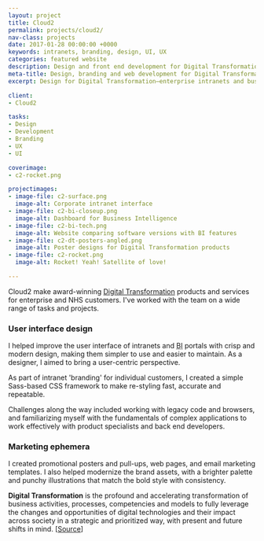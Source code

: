 ```yaml
---
layout: project
title: Cloud2
permalink: projects/cloud2/
nav-class: projects
date: 2017-01-28 00:00:00 +0000
keywords: intranets, branding, design, UI, UX
categories: featured website
description: Design and front end development for Digital Transformation
meta-title: Design, branding and web development for Digital Transformation
excerpt: Design for Digital Transformation—enterprise intranets and business intelligence

client:
- Cloud2

tasks:
- Design
- Development
- Branding
- UX
- UI

coverimage:
- c2-rocket.png

projectimages:
- image-file: c2-surface.png
  image-alt: Corporate intranet interface
- image-file: c2-bi-closeup.png
  image-alt: Dashboard for Business Intelligence
- image-file: c2-bi-tech.png
  image-alt: Website comparing software versions with BI features
- image-file: c2-dt-posters-angled.png
  image-alt: Poster designs for Digital Transformation products
- image-file: c2-rocket.png
  image-alt: Rocket! Yeah! Satellite of love!

---
```


Cloud2 make award-winning <a href="#" class="extra">Digital Transformation</a> products and services for enterprise and NHS customers. I've worked with the team on a wide range of tasks and projects.

### User interface design

I helped improve the user interface of intranets and <abbr title="Business Intelligence">BI</abbr> portals with crisp and modern design, making them simpler to use and easier to maintain. As a designer, I aimed to bring a user-centric perspective.

As part of intranet 'branding' for individual customers, I created a simple Sass-based CSS framework to make re-styling fast, accurate and repeatable.

Challenges along the way included working with legacy code and browsers, and familiarizing myself with the fundamentals of complex applications to work effectively with product specialists and back end developers.

### Marketing ephemera

I created promotional posters and pull-ups, web pages, and email marketing templates. I also helped modernize the brand assets, with a brighter palette and punchy illustrations that match the bold style with consistency.

<div id="extra" class="extratext">

<p><strong>Digital Transformation</strong> is the profound and accelerating transformation of business activities, processes, competencies and models to fully leverage the changes and opportunities of digital technologies and their impact across society in a strategic and prioritized way, with present and future shifts in mind. [<a title="Digital Transformation definition from I-Scoop" href="https://www.i-scoop.eu/digital-transformation/">Source</a>]</p>

</div>